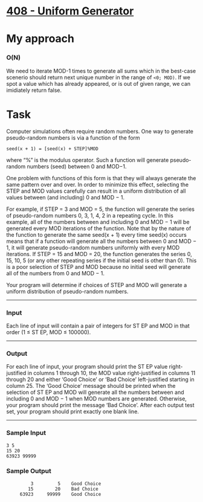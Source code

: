 # [408 - Uniform Generator](https://onlinejudge.org/index.php?option=com_onlinejudge&Itemid=8&page=show_problem&problem=349)

# My approach

### O(N)

We need to iterate MOD-1 times to generate all sums which in the best-case scenerio should return next unique number in the range of `<0; MOD)`. If we spot a value which has already appeared, or is out of given range, we can imidiately return false.

# Task

Computer simulations often require random numbers. One way to generate pseudo-random numbers
is via a function of the form

`seed(x + 1) = [seed(x) + STEP]%MOD`

where “%” is the modulus operator.
Such a function will generate pseudo-random numbers (seed) between 0 and MOD−1.

One problem
with functions of this form is that they will always generate the same pattern over and over. In order to
minimize this effect, selecting the STEP and MOD values carefully can result in a uniform distribution
of all values between (and including) 0 and MOD − 1.

For example, if STEP = 3 and MOD = 5, the function will generate the series of pseudo-random
numbers 0, 3, 1, 4, 2 in a repeating cycle. In this example, all of the numbers between and including
0 and MOD − 1 will be generated every MOD iterations of the function. Note that by the nature of
the function to generate the same seed(x + 1) every time seed(x) occurs means that if a function will
generate all the numbers between 0 and MOD − 1, it will generate pseudo-random numbers uniformly
with every MOD iterations. If STEP = 15 and MOD = 20, the function generates the series 0, 15,
10, 5 (or any other repeating series if the initial seed is other than 0). This is a poor selection of STEP
and MOD because no initial seed will generate all of the numbers from 0 and MOD − 1.

Your program will determine if choices of STEP and MOD will generate a uniform distribution of
pseudo-random numbers.

---

### Input

Each line of input will contain a pair of integers for ST EP and MOD in that order (1 ≤ ST EP, MOD ≤
100000).

---

### Output

For each line of input, your program should print the ST EP value right- justified in columns 1 through
10, the MOD value right-justified in columns 11 through 20 and either ‘Good Choice’ or ‘Bad Choice’
left-justified starting in column 25. The ‘Good Choice’ message should be printed when the selection
of ST EP and MOD will generate all the numbers between and including 0 and MOD − 1 when MOD
numbers are generated. Otherwise, your program should print the message ‘Bad Choice’.
After each output test set, your program should print exactly one blank line.

---

### Sample Input

```
3 5
15 20
63923 99999
```

### Sample Output

```
         3         5    Good Choice
        15        20    Bad Choice
     63923     99999    Good Choice
```
